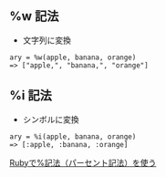 ## %w 記法
- 文字列に変換
```
ary = %w(apple, banana, orange)
=> ["apple,", "banana,", "orange"]
```

## %i 記法
- シンボルに変換
```
ary = %i(apple, banana, orange)
=> [:apple, :banana, :orange]
```
[Rubyで%記法（パーセント記法）を使う](https://qiita.com/mogulla3/items/46bb876391be07921743)
